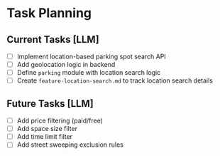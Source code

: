 # Task Planning

## Current Tasks [LLM]
- [ ] Implement location-based parking spot search API
- [ ] Add geolocation logic in backend
- [ ] Define `parking` module with location search logic
- [ ] Create `feature-location-search.md` to track location search details

## Future Tasks [LLM]
- [ ] Add price filtering (paid/free)
- [ ] Add space size filter
- [ ] Add time limit filter
- [ ] Add street sweeping exclusion rules